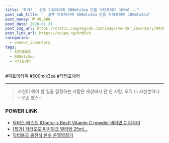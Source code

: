 ```yaml
--- 
title: "특가!   샴푸 피토테라피 500mlx3ea 단품 닥터포헤어 100ml..." 
post_sub_title: "  샴푸 피토테라피 500mlx3ea 단품 닥터포헤어 100mlx2ea" 
post_money: ₩ 49,900 
post_date: 2020.01.31 
post_img_url: https://static.coupangcdn.com/image/vendor_inventory/84d0/5709a4d1510213ceb991ed9c2660a2fe14f54dd856503fe78e450311ba0a.jpg 
post_link_url: https://coupa.ng/bnM5vX 
categories: 
  - vendor_inventory 
tags: 
  - 피토테라피 
  - 500mlx3ea 
  - 닥터포헤어 
--- 
```

  #피토테라피 #500mlx3ea #닥터포헤어 
<hr> 

> 자신이 해야 할 일을 결정하는 사람은 세상에서 단 한 사람, 오직 나 자신뿐이다. – 오손 웰스–  


### POWER LINK

* <a href="https://blog.naver.com/sakai111/221776608479" target="_blank">닥터스 베스트 (Doctor s Best) Vitamin C powder 비타민 C 파우더</a>
* <a href="https://blog.naver.com/sakai111/221785789762" target="_blank">[특가] 닥터포포 피치핑크 멀티밤 25ml...</a>
* <a href="https://blog.naver.com/sakai111/221785424970" target="_blank">닥터불곰 충전식 온수 온열찜질기</a>
